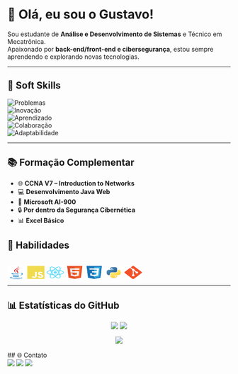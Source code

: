 # 👋 Olá, eu sou o Gustavo!  

Sou estudante de **Análise e Desenvolvimento de Sistemas** e Técnico em Mecatrônica.  
Apaixonado por **back-end/front-end e cibersegurança**, estou sempre aprendendo e explorando novas tecnologias.  

---
## 🤝 Soft Skills  

![Problemas](https://img.shields.io/badge/🧩-Resolução%20de%20Problemas-blue)  
![Inovação](https://img.shields.io/badge/🚀-Inovação%20e%20Otimização-green)  
![Aprendizado](https://img.shields.io/badge/📚-Aprendizado%20Contínuo-orange)  
![Colaboração](https://img.shields.io/badge/🤝-Colaboração%20e%20Comunicação-yellow)  
![Adaptabilidade](https://img.shields.io/badge/🔄-Adaptabilidade%20e%20Proatividade-red)  

---
## 📚 Formação Complementar  

- 🌐 **CCNA V7 – Introduction to Networks**  
- 💻 **Desenvolvimento Java Web**  
- 🤖 **Microsoft AI-900**  
- 🔒 **Por dentro da Segurança Cibernética**  
- 📊 **Excel Básico**

## 🚀 Habilidades  

<div style="display: inline_block"><br>
  <img align="center" alt="Gustavo-Java" height="30" width="40" src="https://raw.githubusercontent.com/devicons/devicon/master/icons/java/java-original.svg">
  <img align="center" alt="Gustavo-Js" height="30" width="40" src="https://raw.githubusercontent.com/devicons/devicon/master/icons/javascript/javascript-plain.svg">
  <img align="center" alt="Gustavo-React" height="30" width="40" src="https://raw.githubusercontent.com/devicons/devicon/master/icons/react/react-original.svg">
  <img align="center" alt="Gustavo-HTML" height="30" width="40" src="https://raw.githubusercontent.com/devicons/devicon/master/icons/html5/html5-original.svg">
  <img align="center" alt="Gustavo-CSS" height="30" width="40" src="https://raw.githubusercontent.com/devicons/devicon/master/icons/css3/css3-original.svg">
  <img align="center" alt="Gustavo-Python" height="30" width="40" src="https://raw.githubusercontent.com/devicons/devicon/master/icons/python/python-original.svg">
  <img align="center" alt="Gustavo-Git" height="30" width="40" src="https://raw.githubusercontent.com/devicons/devicon/master/icons/git/git-original.svg">
  
</div>  

---
## 📊 Estatísticas do GitHub

<p align="center">
  <img src="https://github-readme-stats.vercel.app/api?username=Gustavoporfirio7&show_icons=true&theme=radical&hide_border=false" width="45%" />
  <img src="https://github-readme-stats.vercel.app/api/top-langs/?username=Gustavoporfirio7&layout=compact&theme=radical&hide_border=false" width="45%" />
</p>

<p align="center">
  <img src="https://github-readme-streak-stats.herokuapp.com/?user=Gustavoporfirio7&theme=radical&hide_border=false" width="45%" />
</p>
## 🌐 Contato  

<div> 
  <a href="https://www.instagram.com/_gustavoporfirio_/" target="_blank"><img src="https://img.shields.io/badge/-Instagram-%23E4405F?style=for-the-badge&logo=instagram&logoColor=white"></a>
  <a href="https://www.linkedin.com/in/gustavo-de-souza-porfirio-dos-santos-a40b95208" target="_blank"><img src="https://img.shields.io/badge/-LinkedIn-%230077B5?style=for-the-badge&logo=linkedin&logoColor=white"></a> 
  <a href="mailto:gustavoporfirio70175@gmail.com"><img src="https://img.shields.io/badge/-Gmail-%23333?style=for-the-badge&logo=gmail&logoColor=white"></a>
</div>
